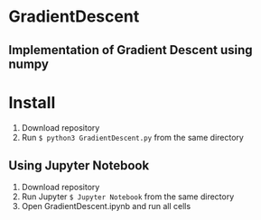 # GradientDescent
## Implementation of Gradient Descent using numpy

# Install
1) Download repository
2) Run `$ python3 GradientDescent.py` from the same directory

## Using Jupyter Notebook
1) Download repository
2) Run Jupyter `$ Jupyter Notebook` from the same directory
3) Open GradientDescent.ipynb and run all cells
